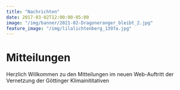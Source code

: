 ```yaml
---
title: "Nachrichten"
date: 2017-03-02T12:00:00-05:00
image: "/img/banner/2021-02-Dragoneranger_bleibt_2.jpg"
feature_image: "/img/lilalichtenberg_1397a.jpg"
---
```

# Mitteilungen

Herzlich Willkommen zu den Mitteilungen im neuen Web-Auftritt der Vernetzung
der Göttinger Klimainititativen

